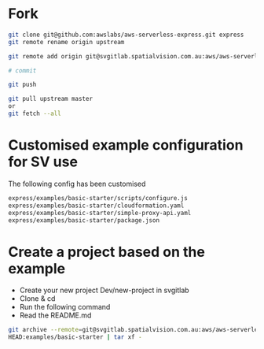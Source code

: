 # Fork
```bash
git clone git@github.com:awslabs/aws-serverless-express.git express
git remote rename origin upstream

git remote add origin git@svgitlab.spatialvision.com.au:aws/aws-serverless-express-320.git

# commit

git push

git pull upstream master
or 
git fetch --all

```

# Customised example configuration for SV use
The following config has been customised
```bash
express/examples/basic-starter/scripts/configure.js
express/examples/basic-starter/cloudformation.yaml
express/examples/basic-starter/simple-proxy-api.yaml
express/examples/basic-starter/package.json
```

# Create a project based on the example

* Create your new project Dev/new-project in svgitlab
* Clone & cd
* Run the following command
* Read the README.md

```bash
git archive --remote=git@svgitlab.spatialvision.com.au:aws/aws-serverless-express-320-Jul2018.git \
HEAD:examples/basic-starter | tar xf -
```